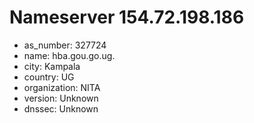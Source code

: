 # Nameserver 154.72.198.186

* as_number: 327724
* name: hba.gou.go.ug.
* city: Kampala
* country: UG
* organization: NITA
* version: Unknown
* dnssec: Unknown
